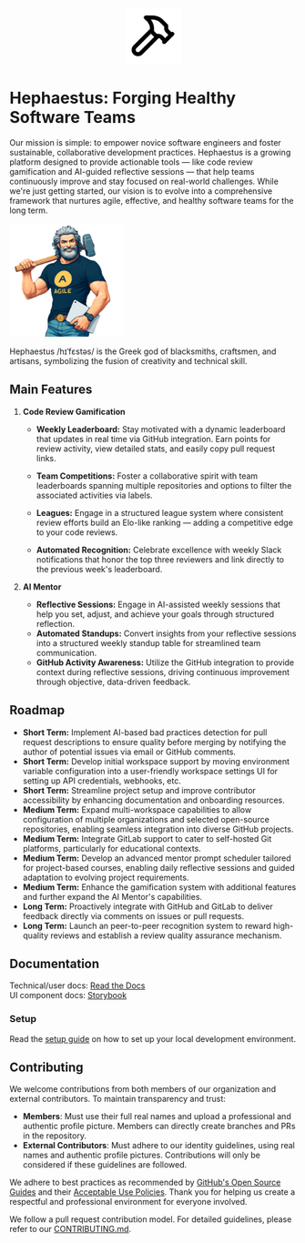 <div align="center">
  <img alt="Hephaestus Logo" height="100px" src="./docs/images/hammer_bg.svg">
</div>

# Hephaestus: Forging Healthy Software Teams

Our mission is simple: to empower novice software engineers and foster sustainable, collaborative development practices. Hephaestus is a growing platform designed to provide actionable tools — like code review gamification and AI-guided reflective sessions — that help teams continuously improve and stay focused on real-world challenges. While we're just getting started, our vision is to evolve into a comprehensive framework that nurtures agile, effective, and healthy software teams for the long term.

<img alt="Agile Hephaestus" height="200px" src="./docs/images/agile_hephaestus.png">

Hephaestus /hɪˈfɛstəs/ is the Greek god of blacksmiths, craftsmen, and artisans, symbolizing the fusion of creativity and technical skill.

## Main Features

1. **Code Review Gamification**
    - **Weekly Leaderboard:** Stay motivated with a dynamic leaderboard that updates in real time via GitHub integration. Earn points for review activity, view detailed stats, and easily copy pull request links.

    - **Team Competitions:** Foster a collaborative spirit with team leaderboards spanning multiple repositories and options to filter the associated activities via labels.

    - **Leagues:** Engage in a structured league system where consistent review efforts build an Elo-like ranking — adding a competitive edge to your code reviews.

    - **Automated Recognition:** Celebrate excellence with weekly Slack notifications that honor the top three reviewers and link directly to the previous week's leaderboard.

2. **AI Mentor**
    - **Reflective Sessions:** Engage in AI-assisted weekly sessions that help you set, adjust, and achieve your goals through structured reflection.
    - **Automated Standups:** Convert insights from your reflective sessions into a structured weekly standup table for streamlined team communication.
    - **GitHub Activity Awareness:** Utilize the GitHub integration to provide context during reflective sessions, driving continuous improvement through objective, data-driven feedback.

## Roadmap

- **Short Term:** Implement AI-based bad practices detection for pull request descriptions to ensure quality before merging by notifying the author of potential issues via email or GitHub comments.
- **Short Term:** Develop initial workspace support by moving environment variable configuration into a user-friendly workspace settings UI for setting up API credentials, webhooks, etc.
- **Short Term:** Streamline project setup and improve contributor accessibility by enhancing documentation and onboarding resources.
- **Medium Term:** Expand multi-workspace capabilities to allow configuration of multiple organizations and selected open-source repositories, enabling seamless integration into diverse GitHub projects.
- **Medium Term:** Integrate GitLab support to cater to self-hosted Git platforms, particularly for educational contexts.
- **Medium Term:** Develop an advanced mentor prompt scheduler tailored for project-based courses, enabling daily reflective sessions and guided adaptation to evolving project requirements.
- **Medium Term:** Enhance the gamification system with additional features and further expand the AI Mentor's capabilities.
- **Long Term:** Proactively integrate with GitHub and GitLab to deliver feedback directly via comments on issues or pull requests.
- **Long Term:** Launch an peer-to-peer recognition system to reward high-quality reviews and establish a review quality assurance mechanism.

## Documentation

Technical/user docs: [Read the Docs](https://ls1intum.github.io/Hephaestus/)  
UI component docs: [Storybook](https://develop--66a8981a27ced8fef3190d41.chromatic.com/)

### Setup

Read the [setup guide](https://ls1intum.github.io/Hephaestus/dev/setup_guide) on how to set up your local development environment.

## Contributing

We welcome contributions from both members of our organization and external contributors. To maintain transparency and trust:

- **Members**: Must use their full real names and upload a professional and authentic profile picture. Members can directly create branches and PRs in the repository.
- **External Contributors**: Must adhere to our identity guidelines, using real names and authentic profile pictures. Contributions will only be considered if these guidelines are followed.

We adhere to best practices as recommended by [GitHub's Open Source Guides](https://opensource.guide/) and their [Acceptable Use Policies](https://docs.github.com/en/site-policy/acceptable-use-policies). Thank you for helping us create a respectful and professional environment for everyone involved.

We follow a pull request contribution model. For detailed guidelines, please refer to our [CONTRIBUTING.md](./CONTRIBUTING.md).
